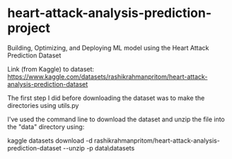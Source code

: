 # heart-attack-analysis-prediction-project
Building, Optimizing, and Deploying ML model using the Heart Attack Prediction Dataset

Link (from Kaggle) to dataset: https://www.kaggle.com/datasets/rashikrahmanpritom/heart-attack-analysis-prediction-dataset

The first step I did before downloading the dataset was to make the directories using utils.py

I've used the command line to download the dataset and unzip the file into the "data" directory using:

kaggle datasets download -d rashikrahmanpritom/heart-attack-analysis-prediction-dataset --unzip -p data\datasets